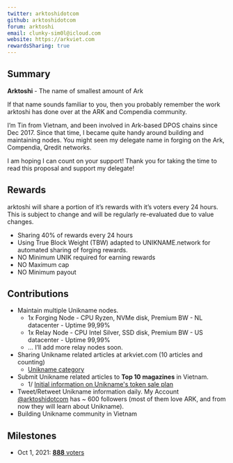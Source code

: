 ```yaml
---
twitter: arktoshidotcom
github: arktoshidotcom
forum: arktoshi
email: clunky-sim0l@icloud.com
website: https://arkviet.com
rewardsSharing: true
---
```

## Summary

**Arktoshi** - The name of smallest amount of Ark

If that name sounds familiar to you, then you probably remember the work arktoshi has done over at the ARK and Compendia community.

I’m Tin from Vietnam, and been involved in Ark-based DPOS chains since Dec 2017. Since that time, I became quite handy around building and maintaining nodes. You might seen my delegate name in forging on the Ark, Compendia, Qredit networks.

I am hoping I can count on your support! Thank you for taking the time to read this proposal and support my delegate!

## Rewards
arktoshi will share a portion of it’s rewards with it’s voters every 24 hours. This is subject to change and will be regularly re-evaluated due to value changes.

- Sharing 40% of rewards every 24 hours
- Using True Block Weight (TBW) adapted to UNIKNAME.network for automated sharing of forging rewards.
- NO Minimum UNIK required for earning rewards
- NO Maximum cap
- NO Minimum payout

## Contributions

- Maintain multiple Unikname nodes.
  - 1x Forging Node - CPU Ryzen, NVMe disk, Premium BW - NL datacenter - Uptime 99,99%
  - 1x Relay Node - CPU Intel Silver, SSD disk, Premium BW - US datacenter - Uptime 99,99%
  - … I’ll add more relay nodes soon.
- Sharing Unikname related articles at arkviet.com (10 articles and counting)
  - [Unikname category](https://arkviet.com/category/unikname-network/)
- Submit Unikname related articles to **Top 10 magazines** in Vietnam.
  - 1/ [Initial information on Unikname's token sale plan](https://congluan.vn/gia-bitcoin-hom-nay-26-9-dao-dong-bien-do-1000-usd-cuoi-tuan-post158064.html)
- Tweet/Retweet Unikname information daily. My Account [@arktoshidotcom](https://twitter.com/arktoshidotcom) has ~ 600 followers (most of them love ARK, and from now they will learn about Unikname).
- Building Unikname community in Vietnam

## Milestones
- Oct 1, 2021: [**888** voters](https://twitter.com/arktoshidotcom/status/1443799007600386053)